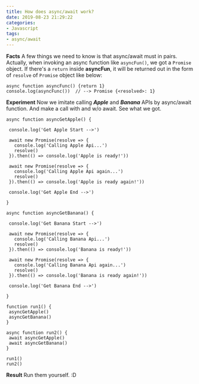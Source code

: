 ```yaml
---
title: How does async/await work?
date: 2019-08-23 21:29:22
categories:
- Javascript
tags:
- async/await
---
```


**Facts**
A few things we need to know is that async/await must in pairs.
Actually, when invoking an async function like `asyncFun()`, we got a `Promise` object. If there's a `return` inside **asyncFun**, it will be returned out in the form of `resolve` of `Promise` object like below:

```
async function asyncFunc() {return 1}
console.log(asyncFunc())  // --> Promise {<resolved>: 1}
```
 <!-- more -->
**Experiment**
Now we imitate calling ***Apple*** and ***Banana*** APIs by async/await function. And make a call with and w/o await. See what we got.

 ```
 async function asyncGetApple() {

  console.log('Get Apple Start -->')

  await new Promise(resolve => {
    console.log('Calling Apple Api...')
    resolve()
  }).then(() => console.log('Apple is ready!'))

  await new Promise(resolve => {
    console.log('Calling Apple Api again...')
    resolve()
  }).then(() => console.log('Apple is ready again!'))

  console.log('Get Apple End -->')

}

async function asyncGetBanana() {

  console.log('Get Banana Start -->')

  await new Promise(resolve => {
    console.log('Calling Banana Api...')
    resolve()
  }).then(() => console.log('Banana is ready!'))

  await new Promise(resolve => {
    console.log('Calling Banana Api again...')
    resolve()
  }).then(() => console.log('Banana is ready again!'))

  console.log('Get Banana End -->')

}

function run1() {
  asyncGetApple()
  asyncGetBanana()
}

async function run2() {
  await asyncGetApple()
  await asyncGetBanana()
}

run1()
run2()

 ```

**Result**
Run them yourself. :D
